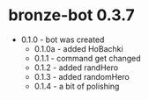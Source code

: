 # bronze-bot 0.3.7



* 0.1.0 - bot was created
    * 0.1.0a - added HoBachki 
    * 0.1.1 - command get changed
    * 0.1.2 - added randHero
    * 0.1.3 - added randomHero
    * 0.1.4 - a bit of polishing
